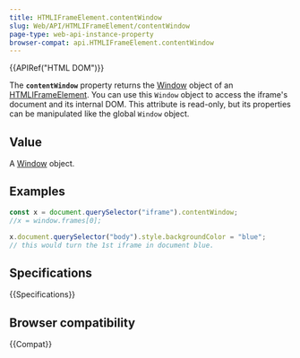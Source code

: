 ```yaml
---
title: HTMLIFrameElement.contentWindow
slug: Web/API/HTMLIFrameElement/contentWindow
page-type: web-api-instance-property
browser-compat: api.HTMLIFrameElement.contentWindow
---
```


{{APIRef("HTML DOM")}}

The **`contentWindow`** property returns the [Window](/en-US/docs/Web/API/Window) object of an [HTMLIFrameElement](/en-US/docs/Web/API/HTMLIFrameElement). You can use this `Window` object to access the iframe's document and its internal DOM. This attribute is read-only, but its properties can be manipulated like the global `Window` object.

## Value

A [Window](/en-US/docs/Web/API/Window) object.

## Examples

```js
const x = document.querySelector("iframe").contentWindow;
//x = window.frames[0];

x.document.querySelector("body").style.backgroundColor = "blue";
// this would turn the 1st iframe in document blue.
```

## Specifications

{{Specifications}}

## Browser compatibility

{{Compat}}
